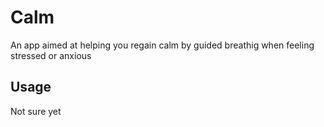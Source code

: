 # Calm

An app aimed at helping you regain calm by guided breathig when feeling stressed or anxious 

## Usage

Not sure yet
